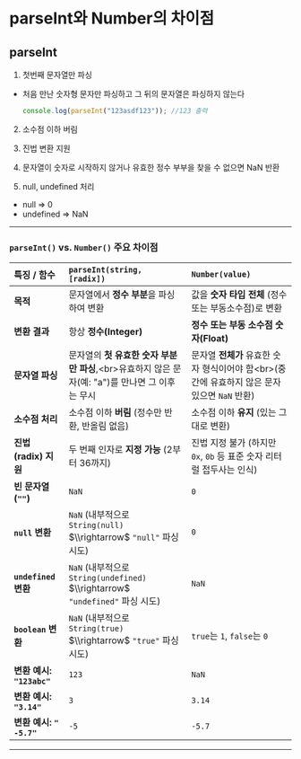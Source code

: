 # parseInt와 Number의 차이점

## parseInt

1. 첫번째 문자열만 파싱

- 처음 만난 숫자형 문자만 파싱하고 그 뒤의 문자열은 파싱하지 않는다

  ```javascript
  console.log(parseInt("123asdf123")); //123 출력
  ```

2. 소수점 이하 버림

3. 진법 변환 지원

4. 문자열이 숫자로 시작하지 않거나 유효한 정수 부부을 찾을 수 없으면 NaN 반환

5. null, undefined 처리

- null => 0
- undefined => NaN

---

### `parseInt()` vs. `Number()` 주요 차이점

| 특징 / 함수               | `parseInt(string, [radix])`                                                                       | `Number(value)`                                                                                |
| :------------------------ | :------------------------------------------------------------------------------------------------ | :--------------------------------------------------------------------------------------------- |
| **목적**                  | 문자열에서 **정수 부분**을 파싱하여 변환                                                          | 값을 **숫자 타입 전체** (정수 또는 부동소수점)로 변환                                          |
| **변환 결과**             | 항상 **정수(Integer)**                                                                            | **정수 또는 부동 소수점 숫자(Float)**                                                          |
| **문자열 파싱**           | 문자열의 **첫 유효한 숫자 부분만 파싱**,\<br\>유효하지 않은 문자(예: "a")를 만나면 그 이후는 무시 | 문자열 **전체가** 유효한 숫자 형식이어야 함\<br\>(중간에 유효하지 않은 문자 있으면 `NaN` 반환) |
| **소수점 처리**           | 소수점 이하 **버림** (정수만 반환, 반올림 없음)                                                   | 소수점 이하 **유지** (있는 그대로 변환)                                                        |
| **진법 (radix) 지원**     | 두 번째 인자로 **지정 가능** (2부터 36까지)                                                       | 진법 지정 불가 (하지만 `0x`, `0b` 등 표준 숫자 리터럴 접두사는 인식)                           |
| **빈 문자열 (`""`)**      | `NaN`                                                                                             | `0`                                                                                            |
| **`null` 변환**           | `NaN` (내부적으로 `String(null)` $\\rightarrow$ `"null"` 파싱 시도)                               | `0`                                                                                            |
| **`undefined` 변환**      | `NaN` (내부적으로 `String(undefined)` $\\rightarrow$ `"undefined"` 파싱 시도)                     | `NaN`                                                                                          |
| **`boolean` 변환**        | `NaN` (내부적으로 `String(true)` $\\rightarrow$ `"true"` 파싱 시도)                               | `true`는 `1`, `false`는 `0`                                                                    |
| **변환 예시: `"123abc"`** | `123`                                                                                             | `NaN`                                                                                          |
| **변환 예시: `"3.14"`**   | `3`                                                                                               | `3.14`                                                                                         |
| **변환 예시: `"  -5.7"`** | `-5`                                                                                              | `-5.7`                                                                                         |

---
